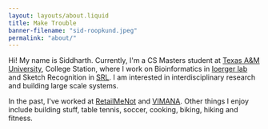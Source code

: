 ```yaml
---
layout: layouts/about.liquid
title: Make Trouble
banner-filename: "sid-roopkund.jpeg"
permalink: "about/"
---
```


Hi! My name is Siddharth. Currently, I'm a CS Masters student at <a href="https://engineering.tamu.edu/cse/index.html">Texas A&M University</a>, College Station, where I work on Bioinformatics in <a href="http://faculty.cs.tamu.edu/ioerger/">Ioerger lab</a> and Sketch Recognition in <a href="http://faculty.cse.tamu.edu/hammond/people.php">SRL</a>. I am interested in interdisciplinary research and building large scale systems.

In the past, I've worked at <a href="https://retailmenot.com/">RetailMeNot</a> and <a href="https://govimana.com/">VIMANA</a>.
Other things I enjoy include building stuff, table tennis, soccer, cooking, biking, hiking and fitness.



